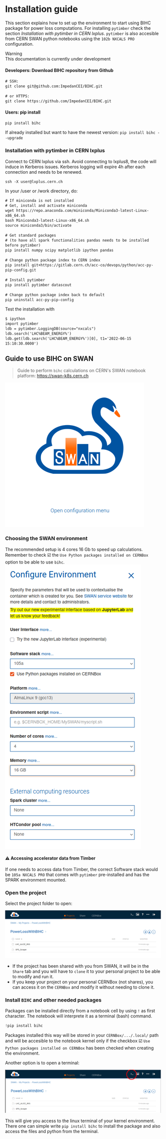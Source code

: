 # Installation guide

This section explains how to set up the environment to start using BIHC package for power loss computations. For installing `pytimber` check the section *Installation with pytimber in CERN lxplus*. `pytimber` is also accesible from CERN SWAN python notebooks using the `102b NXCALS PRO` configuration.

<div class="warning">
<div class="admonition-title">
Warning
</div>
This documentation is currently under development
</div>

#### Developers: Download BIHC repository from Github
```
# SSH:
git clone git@github.com:ImpedanCEI/BIHC.git

# or HTTPS:
git clone https://github.com/ImpedanCEI/BIHC.git
```

#### Users: pip install 
```
pip install bihc
```
If already installed but want to have the newest version: `pip install bihc --upgrade`

### Installation with pytimber in CERN lxplus

Connect to CERN lxplus via ssh. Avoid connecting to lxplus8, the code will induce in Kerberos issues. Kerberos logging will expire 4h after each connection and needs to be renewed.
```
ssh -X user@lxplus.cern.ch
```
In your /user or /work directory, do:
```
# If miniconda is not installed
# Get, install and activate miniconda
wget https://repo.anaconda.com/miniconda/Miniconda3-latest-Linux-x86_64.sh
bash Miniconda3-latest-Linux-x86_64.sh 
source miniconda3/bin/activate

# Get standard packages 
# (to have all spark functionalities pandas needs to be installed before pytimber)
pip install numpy scipy matplotlib ipython pandas

# Change python package index to CERN index
pip install git+https://gitlab.cern.ch/acc-co/devops/python/acc-py-pip-config.git

# Install pytimber
pip install pytimber datascout

# Change python package index back to default
pip uninstall acc-py-pip-config
```
Test the installation with 
```
$ ipython
import pytimber
ldb = pytimber.LoggingDB(source="nxcals") 
ldb.search('LHC%BEAM_ENERGY%')
ldb.get(ldb.search('LHC%BEAM_ENERGY%')[0], t1='2022-06-15 15:10:30.0000')
```

## Guide to use BIHC on SWAN
> Guide to perform `bihc` calculations on CERN's SWAN notebook platform: https://swan-k8s.cern.ch

![swan logo](img/SWAN_0.png)


### Choosing the SWAN environment
The recommended setup is 4 cores 16 Gb to speed up calculations. Remember to check :ballot_box_with_check: the `Use Python packages installed on CERNBox` option to be able to use `bihc`.
![swan environment configuration](img/SWAN_env.png)

#### :warning: Accessing accelerator data from Timber
If one needs to access data from Timber, the correct Software stack would be `105a NXCALS PRO` that comes with `pytimber` pre-installed and has the SPARK environment mounted.

### Open the project
Select the project folder to open:

![swan projects menu](img/SWAN_projects.png)

* If the project has been shared with you from SWAN, it will be in the `Share` tab and you will have to `clone` it to your personal project to be able to modify and run it.
* If you keep your project on your personal CERNBox (not shares), you can access it on the `CERNBox` and modify it without needing to clone it.

### Install `BIHC` and other needed packages
Packages can be installed directly from a notebook cell by using `!` as first character. The notebook will interprete it as a terminal (bash) command. 
```python
!pip install bihc
```
Packages installed this way will be stored in your `CERNBox/.../.local/` path and will be accesible to the notebook kernel only if the checkbox :ballot_box_with_check: `Use Python packages installed on CERNBox` has been checked when creating the environment.

Another option is to open a terminal:

![swan open terminal button](img/SWAN_terminal.png)

This will give you access to the linux terminal of your kernel environment. There one can simple write `pip install bihc` to install the package and also access the files and python from the terminal.


